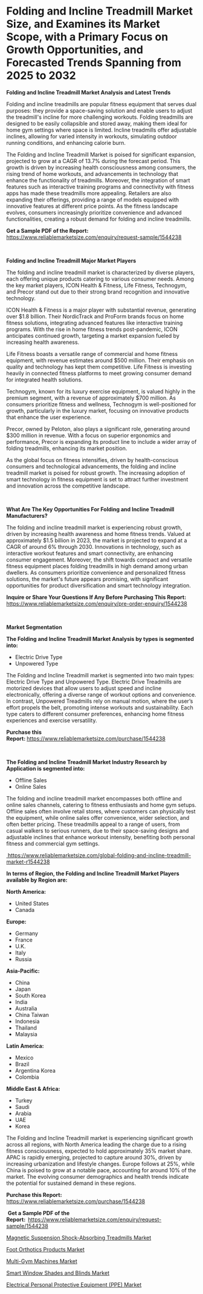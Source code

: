 <p><h1>Folding and Incline Treadmill Market Size, and Examines its Market Scope, with a Primary Focus on Growth Opportunities, and Forecasted Trends Spanning from 2025 to 2032</h1></p><p><strong>Folding and Incline Treadmill Market Analysis and Latest Trends</strong></p>
<p><p>Folding and incline treadmills are popular fitness equipment that serves dual purposes: they provide a space-saving solution and enable users to adjust the treadmill's incline for more challenging workouts. Folding treadmills are designed to be easily collapsible and stored away, making them ideal for home gym settings where space is limited. Incline treadmills offer adjustable inclines, allowing for varied intensity in workouts, simulating outdoor running conditions, and enhancing calorie burn.</p><p>The Folding and Incline Treadmill Market is poised for significant expansion, projected to grow at a CAGR of 13.7% during the forecast period. This growth is driven by increasing health consciousness among consumers, the rising trend of home workouts, and advancements in technology that enhance the functionality of treadmills. Moreover, the integration of smart features such as interactive training programs and connectivity with fitness apps has made these treadmills more appealing. Retailers are also expanding their offerings, providing a range of models equipped with innovative features at different price points. As the fitness landscape evolves, consumers increasingly prioritize convenience and advanced functionalities, creating a robust demand for folding and incline treadmills.</p></p>
<p><strong>Get a Sample PDF of the Report:&nbsp;</strong> <a href="https://www.reliablemarketsize.com/enquiry/request-sample/1544238?utm_campaign=2041&utm_medium=2&utm_source=Github&utm_content=ia&utm_term=05042025&utm_id=folding-and-incline-treadmill">https://www.reliablemarketsize.com/enquiry/request-sample/1544238</a></p>
<p>&nbsp;</p>
<p><strong>Folding and Incline Treadmill Major Market Players</strong></p>
<p><p>The folding and incline treadmill market is characterized by diverse players, each offering unique products catering to various consumer needs. Among the key market players, ICON Health & Fitness, Life Fitness, Technogym, and Precor stand out due to their strong brand recognition and innovative technology.</p><p>ICON Health & Fitness is a major player with substantial revenue, generating over $1.8 billion. Their NordicTrack and ProForm brands focus on home fitness solutions, integrating advanced features like interactive training programs. With the rise in home fitness trends post-pandemic, ICON anticipates continued growth, targeting a market expansion fueled by increasing health awareness.</p><p>Life Fitness boasts a versatile range of commercial and home fitness equipment, with revenue estimates around $500 million. Their emphasis on quality and technology has kept them competitive. Life Fitness is investing heavily in connected fitness platforms to meet growing consumer demand for integrated health solutions.</p><p>Technogym, known for its luxury exercise equipment, is valued highly in the premium segment, with a revenue of approximately $700 million. As consumers prioritize fitness and wellness, Technogym is well-positioned for growth, particularly in the luxury market, focusing on innovative products that enhance the user experience.</p><p>Precor, owned by Peloton, also plays a significant role, generating around $300 million in revenue. With a focus on superior ergonomics and performance, Precor is expanding its product line to include a wider array of folding treadmills, enhancing its market position.</p><p>As the global focus on fitness intensifies, driven by health-conscious consumers and technological advancements, the folding and incline treadmill market is poised for robust growth. The increasing adoption of smart technology in fitness equipment is set to attract further investment and innovation across the competitive landscape.</p></p>
<p>&nbsp;</p>
<p><strong>What Are The Key Opportunities For Folding and Incline Treadmill Manufacturers?</strong></p>
<p><p>The folding and incline treadmill market is experiencing robust growth, driven by increasing health awareness and home fitness trends. Valued at approximately $1.5 billion in 2023, the market is projected to expand at a CAGR of around 6% through 2030. Innovations in technology, such as interactive workout features and smart connectivity, are enhancing consumer engagement. Moreover, the shift towards compact and versatile fitness equipment places folding treadmills in high demand among urban dwellers. As consumers prioritize convenience and personalized fitness solutions, the market's future appears promising, with significant opportunities for product diversification and smart technology integration.</p></p>
<p><strong>Inquire or Share Your Questions If Any Before Purchasing This Report:</strong> <a href="https://www.reliablemarketsize.com/enquiry/pre-order-enquiry/1544238?utm_campaign=2041&utm_medium=2&utm_source=Github&utm_content=ia&utm_term=05042025&utm_id=folding-and-incline-treadmill">https://www.reliablemarketsize.com/enquiry/pre-order-enquiry/1544238</a></p>
<p>&nbsp;</p>
<p><strong>Market Segmentation</strong></p>
<p><strong>The Folding and Incline Treadmill Market Analysis by types is segmented into:</strong></p>
<p><ul><li>Electric Drive Type</li><li>Unpowered Type</li></ul></p>
<p><p>The Folding and Incline Treadmill market is segmented into two main types: Electric Drive Type and Unpowered Type. Electric Drive Treadmills are motorized devices that allow users to adjust speed and incline electronically, offering a diverse range of workout options and convenience. In contrast, Unpowered Treadmills rely on manual motion, where the user’s effort propels the belt, promoting intense workouts and sustainability. Each type caters to different consumer preferences, enhancing home fitness experiences and exercise versatility.</p></p>
<p><strong>Purchase this Report:&nbsp;</strong><a href="https://www.reliablemarketsize.com/purchase/1544238?utm_campaign=2041&utm_medium=2&utm_source=Github&utm_content=ia&utm_term=05042025&utm_id=folding-and-incline-treadmill">https://www.reliablemarketsize.com/purchase/1544238</a></p>
<p>&nbsp;</p>
<p><strong>The Folding and Incline Treadmill Market Industry Research by Application is segmented into:</strong></p>
<p><ul><li>Offline Sales</li><li>Online Sales</li></ul></p>
<p><p>The folding and incline treadmill market encompasses both offline and online sales channels, catering to fitness enthusiasts and home gym setups. Offline sales often involve retail stores, where customers can physically test the equipment, while online sales offer convenience, wider selection, and often better pricing. These treadmills appeal to a range of users, from casual walkers to serious runners, due to their space-saving designs and adjustable inclines that enhance workout intensity, benefiting both personal fitness and commercial gym settings.</p></p>
<p><a href="https://www.reliablemarketsize.com/global-folding-and-incline-treadmill-market-r1544238?utm_campaign=2041&utm_medium=2&utm_source=Github&utm_content=ia&utm_term=05042025&utm_id=folding-and-incline-treadmill">&nbsp;https://www.reliablemarketsize.com/global-folding-and-incline-treadmill-market-r1544238</a></p>
<p><strong>In terms of Region, the Folding and Incline Treadmill Market Players available by Region are:</strong></p>
<p>
    <p> <strong> North America: </strong>
        <ul>
            <li>United States</li>
            <li>Canada</li>
        </ul>
        </p> 
    <p> <strong> Europe: </strong>
        <ul>
            <li>Germany</li>
            <li>France</li>
            <li>U.K.</li>
            <li>Italy</li>
            <li>Russia</li>
        </ul>
        </p> 
    <p> <strong> Asia-Pacific: </strong>
        <ul>
            <li>China</li>
            <li>Japan</li>
            <li>South Korea</li>
            <li>India</li>
            <li>Australia</li>
            <li>China Taiwan</li>
            <li>Indonesia</li>
            <li>Thailand</li>
            <li>Malaysia</li>
        </ul>
        </p> 
    <p> <strong> Latin America: </strong>
        <ul>
            <li>Mexico</li>
            <li>Brazil</li>
            <li>Argentina Korea</li>
            <li>Colombia</li>
        </ul>
        </p> 
    <p> <strong> Middle East & Africa: </strong>
        <ul>
            <li>Turkey</li>
            <li>Saudi</li>
            <li>Arabia</li>
            <li>UAE</li>
            <li>Korea</li>
        </ul>
    </p>
    </p>
<p><p>The Folding and Incline Treadmill market is experiencing significant growth across all regions, with North America leading the charge due to a rising fitness consciousness, expected to hold approximately 35% market share. APAC is rapidly emerging, projected to capture around 30%, driven by increasing urbanization and lifestyle changes. Europe follows at 25%, while China is poised to grow at a notable pace, accounting for around 10% of the market. The evolving consumer demographics and health trends indicate the potential for sustained demand in these regions.</p></p>
<p><strong>Purchase this Report: </strong><a href="https://www.reliablemarketsize.com/purchase/1544238?utm_campaign=2041&utm_medium=2&utm_source=Github&utm_content=ia&utm_term=05042025&utm_id=folding-and-incline-treadmill">https://www.reliablemarketsize.com/purchase/1544238</a></p>
<p>&nbsp;<strong>Get a Sample PDF of the Report:&nbsp;&nbsp;</strong><a href="https://www.reliablemarketsize.com/enquiry/request-sample/1544238?utm_campaign=2041&utm_medium=2&utm_source=Github&utm_content=ia&utm_term=05042025&utm_id=folding-and-incline-treadmill">https://www.reliablemarketsize.com/enquiry/request-sample/1544238</a></p>
<p><strong></strong></p>
<p><p><a href="https://github.com/ifsahvadenah/Market-Research-Report-List-1/blob/main/magnetic-suspension-shock-absorbing-treadmills-market.md?utm_campaign=2041&utm_medium=2&utm_source=Github&utm_content=ia&utm_term=05042025&utm_id=folding-and-incline-treadmill">Magnetic Suspension Shock-Absorbing Treadmills Market</a></p><p><a href="https://github.com/viohlbrenksf/Market-Research-Report-List-1/blob/main/foot-orthotics-products-market.md?utm_campaign=2041&utm_medium=2&utm_source=Github&utm_content=ia&utm_term=05042025&utm_id=folding-and-incline-treadmill">Foot Orthotics Products Market</a></p><p><a href="https://github.com/merzafairy04/Market-Research-Report-List-1/blob/main/multi-gym-machines-market.md?utm_campaign=2041&utm_medium=2&utm_source=Github&utm_content=ia&utm_term=05042025&utm_id=folding-and-incline-treadmill">Multi-Gym Machines Market</a></p><p><a href="https://github.com/vasosblenksk/Market-Research-Report-List-1/blob/main/smart-window-shades-and-blinds-market.md?utm_campaign=2041&utm_medium=2&utm_source=Github&utm_content=ia&utm_term=05042025&utm_id=folding-and-incline-treadmill">Smart Window Shades and Blinds Market</a></p><p><a href="https://github.com/ashepherd82/Market-Research-Report-List-7/blob/main/electrical-personal-protective-equipment-ppe-market.md?utm_campaign=2041&utm_medium=2&utm_source=Github&utm_content=ia&utm_term=05042025&utm_id=folding-and-incline-treadmill">Electrical Personal Protective Equipment (PPE) Market</a></p></p>